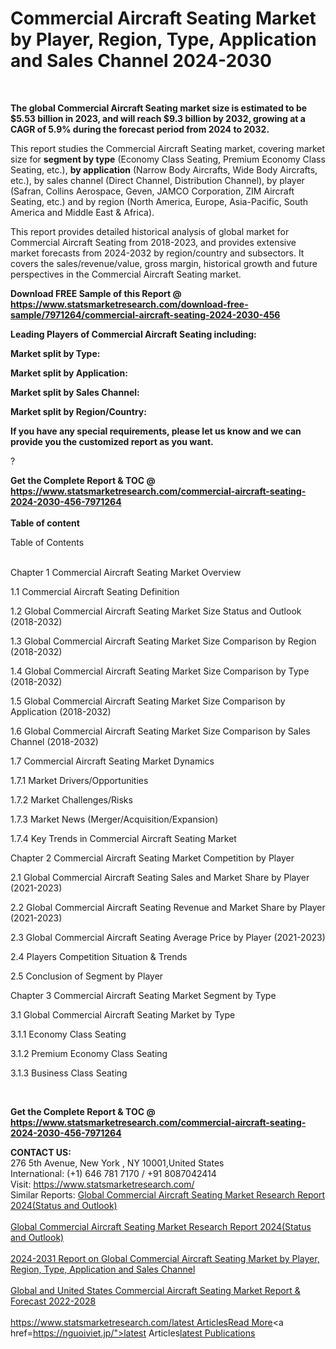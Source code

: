 <h1>Commercial Aircraft Seating Market by Player, Region, Type, Application and Sales Channel 2024-2030</h1><br/><p><strong>The global Commercial Aircraft Seating market size is estimated to be $5.53 billion in 2023, and will reach $9.3 billion by 2032, growing at a <strong>CAGR</strong> of 5.9% during the forecast period from 2024 to 2032.</strong></p><p>This report studies the Commercial Aircraft Seating market, covering market size for <strong>segment by type</strong> (Economy Class Seating, Premium Economy Class Seating, etc.), <strong>by application</strong> (Narrow Body Aircrafts, Wide Body Aircrafts, etc.), by sales channel (Direct Channel, Distribution Channel), by player (Safran, Collins Aerospace, Geven, JAMCO Corporation, ZIM Aircraft Seating, etc.) and by region (North America, Europe, Asia-Pacific, South America and Middle East & Africa).</p><p>This report provides detailed historical analysis of global market for Commercial Aircraft Seating from 2018-2023, and provides extensive market forecasts from 2024-2032 by region/country and subsectors. It covers the sales/revenue/value, gross margin, historical growth and future perspectives in the Commercial Aircraft Seating market.</p><p><strong>Download FREE Sample of this Report @ <a href="https://www.statsmarketresearch.com/download-free-sample/7971264/commercial-aircraft-seating-2024-2030-456">https://www.statsmarketresearch.com/download-free-sample/7971264/commercial-aircraft-seating-2024-2030-456</a></strong></p><p><strong>Leading Players of Commercial Aircraft Seating including:</strong></p><p><strong>Market split by Type:</strong></p><p><strong>Market split <strong>by Application</strong>:</strong></p><p><strong>Market split by Sales Channel:</strong></p><p><strong>Market split by Region/Country:</strong></p><p><strong>If you have any special requirements, please let us know and we can provide you the customized report as you want.</strong></p><p>? </p><div><b>Get the Complete Report & TOC @ <a href="https://www.statsmarketresearch.com/commercial-aircraft-seating-2024-2030-456-7971264">https://www.statsmarketresearch.com/commercial-aircraft-seating-2024-2030-456-7971264</a></b></div><br><b>Table of content</b><p>Table of Contents<br />
 
 <br />
 
 Chapter 1 Commercial Aircraft Seating Market Overview<br />
 
  1.1 Commercial Aircraft Seating Definition<br />
 
  1.2 Global Commercial Aircraft Seating Market Size Status and Outlook (2018-2032)<br />
 
  1.3 Global Commercial Aircraft Seating Market Size Comparison by Region (2018-2032)<br />
 
  1.4 Global Commercial Aircraft Seating Market Size Comparison by Type (2018-2032)<br />
 
  1.5 Global Commercial Aircraft Seating Market Size Comparison by Application (2018-2032)<br />
 
  1.6 Global Commercial Aircraft Seating Market Size Comparison by Sales Channel (2018-2032)<br />
 
  1.7 Commercial Aircraft Seating Market Dynamics<br />
 
  1.7.1 Market Drivers/Opportunities<br />
 
  1.7.2 Market Challenges/Risks<br />
 
  1.7.3 Market News (Merger/Acquisition/Expansion)<br />
 
  1.7.4 Key Trends in Commercial Aircraft Seating Market<br />
 
 Chapter 2 Commercial Aircraft Seating Market Competition by Player<br />
 
  2.1 Global Commercial Aircraft Seating Sales and Market Share by Player (2021-2023)<br />
 
  2.2 Global Commercial Aircraft Seating Revenue and Market Share by Player (2021-2023)<br />
 
  2.3 Global Commercial Aircraft Seating Average Price by Player (2021-2023)<br />
 
  2.4 Players Competition Situation & Trends<br />
 
  2.5 Conclusion of Segment by Player<br />
 
 Chapter 3 Commercial Aircraft Seating Market Segment by Type<br />
 
  3.1 Global Commercial Aircraft Seating Market by Type<br />
 
  3.1.1 Economy Class Seating<br />
 
  3.1.2 Premium Economy Class Seating<br />
 
  3.1.3 Business Class Seating<br />
 
  <br><div><b>Get the Complete Report & TOC @ <a href="https://www.statsmarketresearch.com/commercial-aircraft-seating-2024-2030-456-7971264">https://www.statsmarketresearch.com/commercial-aircraft-seating-2024-2030-456-7971264</a></b></div></p> <b>CONTACT US:</b><br>276 5th Avenue, New York , NY 10001,United States<br>International: (+1) 646 781 7170 / +91 8087042414<br>Visit: <a href="https://www.statsmarketresearch.com/">https://www.statsmarketresearch.com/</a><br>Similar Reports: <a href="https://www.statsmarketresearch.com/commercial-aircraft-seating-2024-2030-456-7971264">Global Commercial Aircraft Seating Market Research Report 2024(Status and Outlook)</a><br/><br/><a href="https://www.statsmarketresearch.com/commercial-aircraft-seating-2024-2030-456-7971264">Global Commercial Aircraft Seating Market Research Report 2024(Status and Outlook)</a><br/><br/><a href="https://www.statsmarketresearch.com/commercial-aircraft-seating-2024-2030-456-7971264">2024-2031 Report on Global Commercial Aircraft Seating Market by Player, Region, Type, Application and Sales Channel</a><br/><br/><a href="https://www.statsmarketresearch.com/commercial-aircraft-seating-2024-2030-456-7971264">Global and United States Commercial Aircraft Seating Market Report & Forecast 2022-2028</a><br/><br/><a href="https://gyeongbokgung.com">https://www.statsmarketresearch.com/</a><a href="https://hallyeomaritime.com">latest Articles</a><a href="https://jingwansa.com">Read More</a><a href=https://nguoiviet.jp/">latest Articles</a><a href="https://www.intelmarketresearch.com/">latest Publications</a>